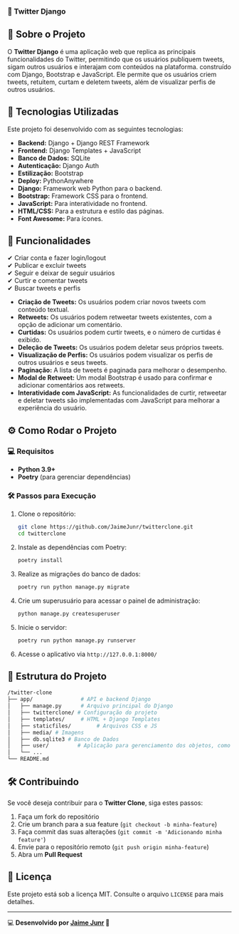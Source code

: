 ### 🐧 Twitter Django

## 📌 Sobre o Projeto

O **Twitter Django** é uma aplicação web que replica as principais funcionalidades do Twitter, permitindo que os usuários publiquem tweets, sigam outros usuários e interajam com conteúdos na plataforma.
construído com Django, Bootstrap e JavaScript. Ele permite que os usuários criem tweets, retuitem, curtam e deletem tweets, além de visualizar perfis de outros usuários.

## 🚀 Tecnologias Utilizadas

Este projeto foi desenvolvido com as seguintes tecnologias:

- **Backend:** Django + Django REST Framework
- **Frontend:** Django Templates + JavaScript
- **Banco de Dados:** SQLite
- **Autenticação:** Django Auth
- **Estilização:** Bootstrap
- **Deploy:** PythonAnywhere
- **Django:** Framework web Python para o backend.
- **Bootstrap:** Framework CSS para o frontend.
- **JavaScript:** Para interatividade no frontend.
- **HTML/CSS:** Para a estrutura e estilo das páginas.
- **Font Awesome:** Para ícones.

## 🐜 Funcionalidades

✔ Criar conta e fazer login/logout  
✔ Publicar e excluir tweets  
✔ Seguir e deixar de seguir usuários  
✔ Curtir e comentar tweets  
✔ Buscar tweets e perfis

- **Criação de Tweets:** Os usuários podem criar novos tweets com conteúdo textual.
- **Retweets:** Os usuários podem retweetar tweets existentes, com a opção de adicionar um comentário.
- **Curtidas:** Os usuários podem curtir tweets, e o número de curtidas é exibido.
- **Deleção de Tweets:** Os usuários podem deletar seus próprios tweets.
- **Visualização de Perfis:** Os usuários podem visualizar os perfis de outros usuários e seus tweets.
- **Paginação:** A lista de tweets é paginada para melhorar o desempenho.
- **Modal de Retweet:** Um modal Bootstrap é usado para confirmar e adicionar comentários aos retweets.
- **Interatividade com JavaScript:** As funcionalidades de curtir, retweetar e deletar tweets são implementadas com JavaScript para melhorar a experiência do usuário.

## ⚙️ Como Rodar o Projeto

### 💻 Requisitos

- **Python 3.9+**
- **Poetry** (para gerenciar dependências)

### 🛠 Passos para Execução

1. Clone o repositório:

   ```sh
   git clone https://github.com/JaimeJunr/twitterclone.git
   cd twitterclone
   ```

2. Instale as dependências com Poetry:

   ```sh
   poetry install
   ```

3. Realize as migrações do banco de dados:

   ```sh
   poetry run python manage.py migrate
   ```

4. Crie um superusuário para acessar o painel de administração:

   ```bash
   python manage.py createsuperuser
   ```

5. Inicie o servidor:

   ```sh
   poetry run python manage.py runserver
   ```

6. Acesse o aplicativo via `http://127.0.0.1:8000/`

## 💒 Estrutura do Projeto

```bash
/twitter-clone
├── app/               # API e backend Django
│   ├── manage.py      # Arquivo principal do Django
│   ├── twitterclone/ # Configuração do projeto
│   ├── templates/     # HTML + Django Templates
│   ├── staticfiles/        # Arquivos CSS e JS
│   ├── media/ # Imagens
│   ├── db.sqlite3 # Banco de Dados
│   ├── user/         # Aplicação para gerenciamento dos objetos, como usuarios, tweets, etc.
│   └── ...
└── README.md
```

## 🛠 Contribuindo

Se você deseja contribuir para o **Twitter Clone**, siga estes passos:

1. Faça um fork do repositório
2. Crie um branch para a sua feature (`git checkout -b minha-feature`)
3. Faça commit das suas alterações (`git commit -m 'Adicionando minha feature'`)
4. Envie para o repositório remoto (`git push origin minha-feature`)
5. Abra um **Pull Request**

## 📝 Licença

Este projeto está sob a licença MIT. Consulte o arquivo `LICENSE` para mais detalhes.

---

💻 **Desenvolvido por [Jaime Junr](https://github.com/JaimeJunr) 🚀**
